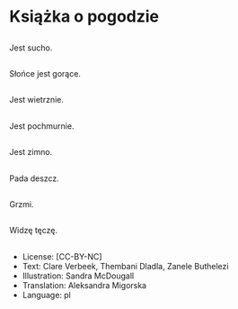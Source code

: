 # Książka o pogodzie

##
Jest sucho.

##
Słońce jest gorące.

##
Jest wietrznie.

##
Jest pochmurnie.

##
Jest zimno.

##
Pada deszcz.

##
Grzmi.

##
Widzę tęczę.

##
* License: [CC-BY-NC]
* Text: Clare Verbeek, Thembani Dladla, Zanele Buthelezi
* Illustration: Sandra McDougall
* Translation: Aleksandra Migorska
* Language: pl
